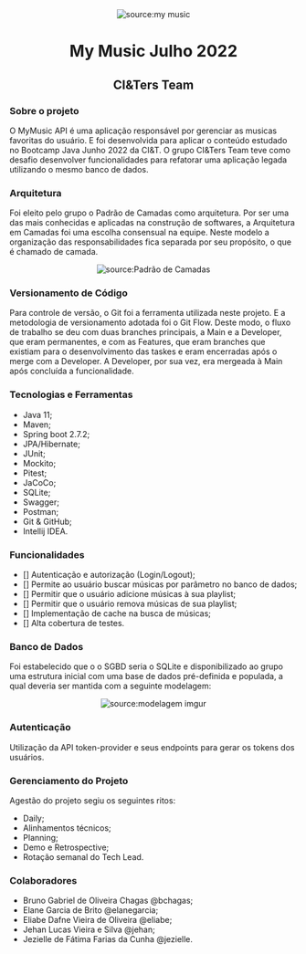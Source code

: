 

<div align="center"><img src="https://glamrap.pl/wp-content/uploads/2019/04/mymusic_logo.jpg" title="source:my music" /></div>

<div align="center"><h1>My Music Julho 2022</h1>  </div>
<div align="center"><h2> CI&Ters Team </h2>   </div>

<h3> Sobre o projeto </h3>

O MyMusic API é uma aplicação responsável por gerenciar as musicas favoritas do usuário. 
E foi desenvolvida para aplicar o conteúdo estudado no Bootcamp Java Junho 2022 da CI&T. 
O grupo CI&Ters Team teve como desafio desenvolver funcionalidades para refatorar uma aplicação legada utilizando o mesmo banco de dados.

<h3> Arquitetura </h3>

Foi eleito pelo grupo o Padrão de Camadas como arquitetura. Por ser uma das mais conhecidas e aplicadas na construção de softwares, a Arquitetura em Camadas foi uma escolha consensual na equipe.
Neste modelo a organização das responsabilidades fica separada por seu propósito, o que é chamado de camada.

<div align="center"><img src="https://1.bp.blogspot.com/-rETQcIDxSk8/XYRNiAc886I/AAAAAAAAA-I/EQv8YL_7BmAlHe29teIvZKsjO7PdAzGowCLcBGAsYHQ/s1600/layers.png" title="source:Padrão de Camadas" /></div>

<h3> Versionamento de Código </h3>

Para controle de versão, o Git foi a ferramenta utilizada neste projeto. E a metodologia de versionamento adotada foi o Git Flow. Deste modo, o fluxo de trabalho se deu com duas branches principais, a Main e a Developer, que eram permanentes, e com as Features, que eram branches que existiam para o desenvolvimento das taskes e eram encerradas após o merge com a Developer. A Developer, por sua vez, era mergeada à Main após concluída a funcionalidade.

<h3> Tecnologias e Ferramentas </h3>

* Java 11;
* Maven;
* Spring boot 2.7.2;
* JPA/Hibernate;
* JUnit;
* Mockito;
* Pitest;
* JaCoCo;
* SQLite;
* Swagger;
* Postman;
* Git & GitHub;
* Intellij IDEA.

<h3> Funcionalidades </h3>

- [] Autenticação e autorização (Login/Logout);
- [] Permite ao usuário buscar músicas por parâmetro no banco de dados;
- [] Permitir que o usuário adicione músicas à sua playlist;
- [] Permitir que o usuário remova músicas de sua playlist;
- [] Implementação de cache na busca de músicas;
- [] Alta cobertura de testes.

<h3> Banco de Dados </h3>

Foi estabelecido que o o SGBD seria o SQLite e disponibilizado ao grupo uma estrutura inicial com uma base de dados pré-definida e populada, a qual deveria ser mantida com a seguinte modelagem:
<div align="center"><img src="https://i.imgur.com/yfMGrur.png" title="source:modelagem imgur" /></div>

<h3> Autenticação </h3>

Utilização da API token-provider e seus endpoints para gerar os tokens dos usuários.

<h3> Gerenciamento do Projeto </h3>

Agestão do projeto segiu os seguintes ritos:

* Daily;
* Alinhamentos técnicos;
* Planning;
* Demo e Retrospective;
* Rotação semanal do Tech Lead.

<h3> Colaboradores </h3>

* Bruno Gabriel de Oliveira Chagas @bchagas;
* Elane Garcia de Brito @elanegarcia;
* Eliabe Dafne Vieira de Oliveira @eliabe;
* Jehan Lucas Vieira e Silva @jehan;
* Jezielle de Fátima Farias da Cunha @jezielle.
